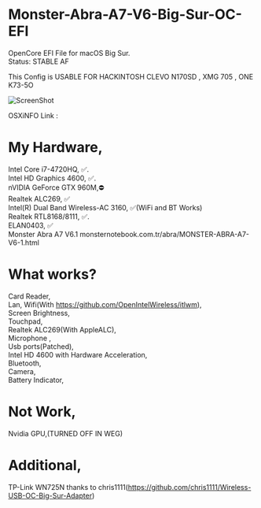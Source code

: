 # Monster-Abra-A7-V6-Big-Sur-OC-EFI
OpenCore EFI File for macOS Big Sur.  
Status: STABLE AF


This Config is USABLE FOR HACKINTOSH CLEVO N170SD , XMG 705 , ONE K73-5O

![ScreenShot](https://github.com/kemalsanli/Monster-Abra-A7-V6-Big-Sur-OC-EFI/blob/main/ScreenShot.png?raw=true)

OSXiNFO Link : 

# My Hardware,

Intel Core i7-4720HQ, ✅.   
Intel HD Graphics 4600, ✅.    
nVIDIA GeForce GTX 960M,⛔️   
Realtek ALC269, ✅   
Intel(R) Dual Band Wireless-AC 3160, ✅(WiFi and BT Works)   
Realtek RTL8168/8111, ✅.   
ELAN0403, ✅   
Monster Abra A7 V6.1 monsternotebook.com.tr/abra/MONSTER-ABRA-A7-V6-1.html 

# What works?  
Card Reader,     
Lan,
Wifi(With https://github.com/OpenIntelWireless/itlwm),   
Screen Brightness,   
Touchpad,      
Realtek ALC269(With AppleALC),    
Microphone ,      
Usb ports(Patched),    
Intel HD 4600 with Hardware Acceleration,  
Bluetooth,  
Camera,    
Battery Indicator,

# Not Work,
Nvidia GPU,(TURNED OFF IN WEG)

# Additional,
TP-Link WN725N thanks to chris1111(https://github.com/chris1111/Wireless-USB-OC-Big-Sur-Adapter)
